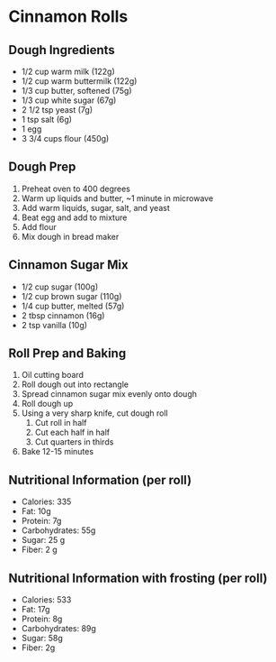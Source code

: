 # Cinnamon Rolls

## Dough Ingredients
* 1/2 cup warm milk (122g)
* 1/2 cup warm buttermilk (122g)
* 1/3 cup butter, softened (75g)
* 1/3 cup white sugar (67g)
* 2 1/2 tsp yeast (7g)
* 1 tsp salt (6g)
* 1 egg
* 3 3/4 cups flour (450g)

## Dough Prep
1. Preheat oven to 400 degrees
2. Warm up liquids and butter, ~1 minute in microwave
3. Add warm liquids, sugar, salt, and yeast
5. Beat egg and add to mixture 
4. Add flour
6. Mix dough in bread maker

## Cinnamon Sugar Mix
* 1/2 cup sugar (100g)
* 1/2 cup brown sugar (110g)
* 1/4 cup butter, melted (57g)
* 2 tbsp cinnamon (16g)
* 2 tsp vanilla (10g)

## Roll Prep and Baking
1. Oil cutting board
2. Roll dough out into rectangle
3. Spread cinnamon sugar mix evenly onto dough
4. Roll dough up
5. Using a very sharp knife, cut dough roll
    1. Cut roll in half
    2. Cut each half in half
    3. Cut quarters in thirds
6. Bake 12-15 minutes

## Nutritional Information (per roll)
* Calories: 335
* Fat: 10g
* Protein: 7g
* Carbohydrates: 55g
* Sugar: 25 g
* Fiber: 2 g

## Nutritional Information with frosting (per roll)
* Calories: 533
* Fat: 17g
* Protein: 8g
* Carbohydrates: 89g
* Sugar: 58g
* Fiber: 2g
